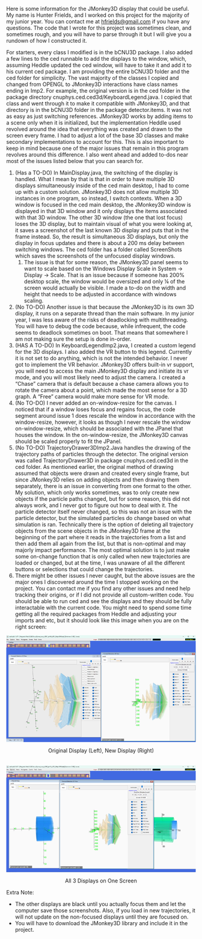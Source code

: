 Here is some information for the JMonkey3D display that could be useful. My name is Hunter Frields, and I worked on this project for the majority of my junior year. You can contact me at [hfrields@gmail.com](mailto:hfrields@gmail.com) if you have any questions. The code that I wrote for this project was sometimes clean, and sometimes rough, and you will have to parse through it but I will give you a rundown of how I constructed it.

For starters, every class I modified is in the bCNU3D package. I also added a few lines to the ced runnable to add the displays to the window, which, assuming Heddle updated the ced window, will have to take it and add it to his current ced package. I am providing the entire bCNU3D folder and the ced folder for simplicity. The vast majority of the classes I copied and changed from OPENGL to JMonkey3D interactions have class names ending in Imp2. For example, the original version is in the ced folder in the package directory cnuphys.ced.ced3d/KeyboardLegend.java. I copied that class and went through it to make it compatible with JMonkey3D, and that directory is in the bCNU3D folder in the package detector.items. It was not as easy as just switching references. JMonkey3D works by adding items to a scene only when it is initialized, but the implementation Heddle used revolved around the idea that everything was created and drawn to the screen every frame. I had to adjust a lot of the base 3D classes and make secondary implementations to account for this. This is also important to keep in mind because one of the major issues that remain in this program revolves around this difference. I also went ahead and added to-dos near most of the issues listed below that you can search for.

1. (Has a TO-DO) In MainDisplay.java, the switching of the display is handled. What I mean by that is that in order to have multiple 3D displays simultaneously inside of the ced main desktop, I had to come up with a custom solution. JMonkey3D does not allow multiple 3D instances in one program, so instead, I switch contexts. When a 3D window is focused in the ced main desktop, the JMonkey3D window is displayed in that 3D window and it only displays the items associated with that 3D window. The other 3D window (the one that lost focus) loses the 3D display, but to maintain visual of what you were looking at, it saves a screenshot of the last known 3D display and puts that in the frame instead. So, the result is simultaneous 3D displays, but only the display in focus updates and there is about a 200 ms delay between switching windows. The ced folder has a folder called ScreenShots which saves the screenshots of the unfocused display windows.
    1. The issue is that for some reason, the JMonkey3D panel seems to want to scale based on the Windows Display Scale in System -> Display -> Scale. That is an issue because if someone has 200% desktop scale, the window would be oversized and only ¼ of the screen would actually be visible. I made a to-do on the width and height that needs to be adjusted in accordance with windows scaling.
2. (No TO-DO) Another issue is that because the JMonkey3D is its own 3D display, it runs on a separate thread than the main software. In my junior year, I was less aware of the risks of deadlocking with multithreading. You will have to debug the code because, while infrequent, the code seems to deadlock sometimes on boot. That means that somewhere I am not making sure the setup is done in-order.
3. (HAS A TO-DO) In KeyboardLegendImp2.java, I created a custom legend for the 3D displays. I also added the VR button to this legend. Currently it is not set to do anything, which is not the intended behavior. I never got to implement the VR behavior. JMonkey3D offers built-in vr support, you will need to access the main JMonkey3D display and initiate its vr mode, and you will most likely need to adjust the camera. I created a “Chase” camera that is default because a chase camera allows you to rotate the camera about a point, which made the most sense for a 3D graph. A “Free” camera would make more sense for VR mode.
4. (No TO-DO) I never added an on-window-resize for the canvas. I noticed that if a window loses focus and regains focus, the code segment around issue 1 does rescale the window in accordance with the window-resize, however, it looks as though I never rescale the window on-window-resize, which should be associated with the JPanel that houses the window. In the on-window-resize, the JMonkey3D canvas should be scaled properly to fit the JPanel.
5. (No TO-DO) TrajectoryDrawer3DImp2.Java handles the drawing of the trajectory paths of particles through the detector. The original version was called TrajectoryDrawer3D in package cnuphys.ced.ced3d in the ced folder. As mentioned earlier, the original method of drawing assumed that objects were drawn and created every single frame, but since JMonkey3D relies on adding objects and then drawing them separately, there is an issue in converting from one format to the other. My solution, which only works sometimes, was to only create new objects if the particle paths changed, but for some reason, this did not always work, and I never got to figure out how to deal with it. The particle detector itself never changed, so this was not an issue with the particle detector, but the simulated particles do change based on what simulation is ran. Technically there is the option of deleting all trajectory objects from the scene objects in the JMonkey3D frame at the beginning of the part where it reads in the trajectories from a list and then add them all again from the list, but that is non-optimal and may majorly impact performance. The most optimal solution is to just make some on-change function that is only called when new trajectories are loaded or changed, but at the time, I was unaware of all the different buttons or selections that could change the trajectories.
6. There might be other issues I never caught, but the above issues are the major ones I discovered around the time I stopped working on the project. You can contact me if you find any other issues and need help tracking their origins, or if I did not provide all custom-written code. You should be able to run ced and see the displays and they should be fully interactable with the current code. You might need to spend some time getting all the required packages from Heddle and adjusting your imports and etc, but it should look like this image when you are on the right screen:

<div style="text-align: center;">
  <img src="md_screenshot_1.png" alt="Original Display (Left), New Display (Right)" title="Original Display (Left), New Display (Right)" style="display: block; margin: auto;">
  <p>Original Display (Left), New Display (Right)</p>
  &nbsp;&nbsp;&nbsp;&nbsp;
</div>




<div style="text-align: center;">
  <img src="md_screenshot_2.png" alt="All 3 Displays on One Screen" title="All 3 Displays on One Screen" style="display: block; margin: auto;">
  <p>All 3 Displays on One Screen</p>
</div>


Extra Note:

- The other displays are black until you actually focus them and let the computer save those screenshots. Also, if you load in new trajectories, it will not update on the non-focused displays until they are focused on.
- You will have to download the JMonkey3D library and include it in the project.
